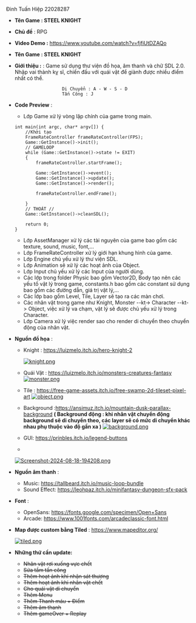 Đinh Tuấn Hiệp 22028287

* **Tên Game : STEEL KNIGHT**

* **Chủ đề** : RPG

* **Video Demo :** https://www.youtube.com/watch?v=fjfiUtDZAQo

* **Tên Game : STEEL KNIGHT**

* **Giới thiệu :** : Game sử dụng thư viện đồ họa, âm thanh và chữ SDL 2.0. Nhập vai thành kỵ sĩ, chiến đấu với quái vật để giành được nhiều điểm nhất có thể.
                        
                        Di Chuyển : A - W - S - D
                        Tấn Công : J

* **Code Preview** : 
    + Lớp Game xử lý vòng lặp chính của game trong main.
    
    ```
    int main(int argc, char* argv[]) {
        //Khởi tạo
        FrameRateController frameRateController(FPS);
        Game::GetInstance()->init();
        // GAMELOOP
        while (Game::GetInstance()->state != EXIT)
        {
            frameRateController.startFrame();
    
            Game::GetInstance()->event();
            Game::GetInstance()->update();
            Game::GetInstance()->render();
    
            frameRateController.endFrame();
            
        }
        // THOÁT //
        Game::GetInstance()->cleanSDL();
    
        return 0;
    }
    ```
    + Lớp AssetManager xử lý các tài nguyên của game bao gồm các texture, sound, music, font,...
    + Lớp FrameRateController xử lý giới hạn khung hình của game.
    + Lớp Engine chủ yếu xử lý thư viện SDL.
    + Lớp Animation sẽ xử lý các hoạt ảnh của Object.
    + Lớp Input chủ yếu xử lý các Input của người dùng.
    + Các lớp trong folder Physic bao gồm Vector2D, Body tạo nên các yếu tố vật lý trong game, constants.h bao gồm các constant sử dụng bao gồm các đường dẫn, giá trị vật lý,...
    + Các lớp bao gồm Level, Tile, Layer sẽ tạo ra các màn chơi.
    + Các nhân vật trong game như Knight, Monster --kt-> Character --kt-> Object, việc xử lý va chạm, vật lý sẽ được chủ yếu xử lý trong Character.
    + Lớp Camera xử lý việc render sao cho render di chuyển theo chuyển động của nhân vật.
* **Nguồn đồ họa** : 

  - Knight <player> : https://luizmelo.itch.io/hero-knight-2
    
    [![knight.png](https://i.postimg.cc/gjB3Rkkt/knight.png)](https://postimg.cc/64n7xKZC)  

  - Quái Vật : https://luizmelo.itch.io/monsters-creatures-fantasy
    [![monster.png](https://i.postimg.cc/j5Mf0dNq/monster.png)](https://postimg.cc/G8stvRq6)
  
  - Tile : https://free-game-assets.itch.io/free-swamp-2d-tileset-pixel-art
  [![object.png](https://i.postimg.cc/MHcvC0qt/object.png)](https://postimg.cc/N2csTHyr)
  
  - Background :https://ansimuz.itch.io/mountain-dusk-parallax-background
   **( Background động : khi nhân vật chuyển động background sẽ di chuyển theo, các layer sẽ có mức di chuyển khác nhau phụ thuộc vào độ gần xa )**
   [![background.png](https://i.postimg.cc/0rR2hLt2/background.png)](https://postimg.cc/H8zgyPDf)

  - GUI: https://prinbles.itch.io/legend-buttons
  - 
  [![Screenshot-2024-08-18-194208.png](https://i.postimg.cc/vTBMT5FJ/Screenshot-2024-08-18-194208.png)](https://postimg.cc/r0v7Y0pj)
* **Nguồn âm thanh** :
  - Music: https://tallbeard.itch.io/music-loop-bundle
  - Sound Effect: https://leohpaz.itch.io/minifantasy-dungeon-sfx-pack

* **Font** : 
    - OpenSans: https://fonts.google.com/specimen/Open+Sans
    - Arcade: https://www.1001fonts.com/arcadeclassic-font.html

* **Map được custom bằng Tiled** : https://www.mapeditor.org/
                 
    [![tiled.png](https://i.postimg.cc/Vs3qYvp5/tiled.png)](https://postimg.cc/t7NZkqXH)             
* **Những thứ cần update:**
    + ~~Nhân vật rơi xuống vực chết~~
    + ~~Sửa tầm tấn công~~
    + ~~Thêm hoạt ảnh khi nhận sát thương~~
    + ~~Thêm hoạt ảnh khi nhân vật chết~~
    + ~~Cho quái vật di chuyển~~
    + ~~Thêm Menu~~
    + ~~Thêm Thanh máu + Điểm~~
    + ~~Thêm âm thanh~~
    + ~~Thêm gameOver + Replay~~
